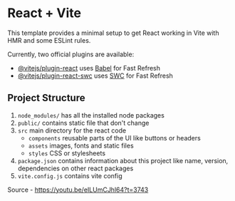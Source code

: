 # React + Vite

This template provides a minimal setup to get React working in Vite with HMR and some ESLint rules.

Currently, two official plugins are available:

- [@vitejs/plugin-react](https://github.com/vitejs/vite-plugin-react/blob/main/packages/plugin-react/README.md) uses [Babel](https://babeljs.io/) for Fast Refresh
- [@vitejs/plugin-react-swc](https://github.com/vitejs/vite-plugin-react-swc) uses [SWC](https://swc.rs/) for Fast Refresh

## Project Structure
1. `node_modules/` has all the installed node packages
1. `public/` contains static file that don't change
1. `src` main directory for the react code
    - `components` reusable parts of the UI like buttons or headers
    - `assets` images, fonts and static files
    - `styles` CSS or stylesheets
1. `package.json` contains information about this project like name, version, dependencies on other react packages
1. `vite.config.js` contains vite config

Source - https://youtu.be/eILUmCJhl64?t=3743
